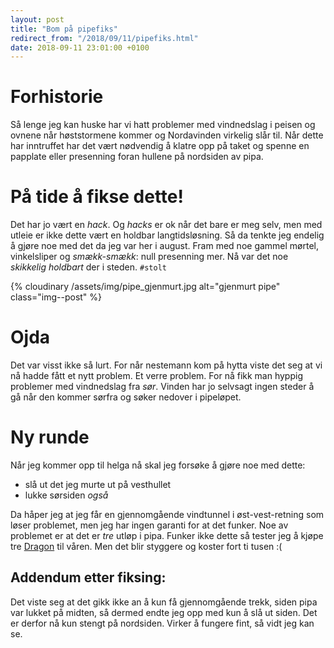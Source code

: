 ```yaml
---
layout: post
title: "Bom på pipefiks"
redirect_from: "/2018/09/11/pipefiks.html"
date: 2018-09-11 23:01:00 +0100
---
```


# Forhistorie

Så lenge jeg kan huske har vi hatt problemer med vindnedslag i peisen
og ovnene når høststormene kommer og Nordavinden virkelig slår til.
Når dette har inntruffet har det vært nødvendig å klatre opp på
taket og spenne en papplate eller presenning foran hullene på
nordsiden av pipa.

# På tide å fikse dette!

Det har jo vært en _hack_. Og _hacks_ er ok når det bare er meg selv,
men med utleie er ikke dette vært en holdbar langtidsløsning. Så da
tenkte jeg endelig å gjøre noe med det da jeg var her i august. Fram
med noe gammel mørtel, vinkelsliper og _smækk-smækk_: null presenning
mer. Nå var det noe _skikkelig holdbart_ der i steden. <code>#stolt</code>

{% cloudinary /assets/img/pipe_gjenmurt.jpg alt="gjenmurt pipe"  class="img--post" %}

# Ojda

Det var visst ikke så lurt. For når nestemann kom på hytta viste det
seg at vi nå hadde fått et nytt problem. Et verre problem. For nå
fikk man hyppig problemer med vindnedslag fra _sør_. Vinden har jo
selvsagt ingen steder å gå når den kommer sørfra og søker nedover
i pipeløpet.

# Ny runde

Når jeg kommer opp til helga nå skal jeg forsøke å gjøre noe med dette:

- slå ut det jeg murte ut på vesthullet
- lukke sørsiden _også_

Da håper jeg at jeg får en gjennomgående vindtunnel i øst-vest-retning som løser
problemet, men jeg har ingen garanti for at det funker. Noe av
problemet er at det er _tre_ utløp i pipa. Funker ikke dette
så tester jeg å kjøpe tre [Dragon](https://www.pipehatt.com/products/dragon-selvjusterende-pipehatt-200mm) til våren. Men det blir styggere
og koster fort ti tusen :(

## Addendum etter fiksing:

Det viste seg at det gikk ikke an å kun få gjennomgående trekk, siden pipa var lukket på midten,
så dermed endte jeg opp med kun å slå ut siden. Det er derfor nå kun stengt på
nordsiden. Virker å fungere fint, så vidt jeg kan se.
